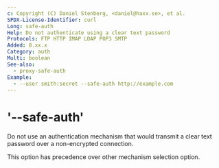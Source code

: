 ```yaml
---
c: Copyright (C) Daniel Stenberg, <daniel@haxx.se>, et al.
SPDX-License-Identifier: curl
Long: safe-auth
Help: Do not authenticate using a clear text password
Protocols: FTP HTTP IMAP LDAP POP3 SMTP
Added: 8.xx.x
Category: auth
Multi: boolean
See-also:
  - proxy-safe-auth
Example:
  - --user smith:secret --safe-auth http://example.com
---
```


# '--safe-auth'

Do not use an authentication mechanism that would transmit a clear text
password over a non-encrypted connection.

This option has precedence over other mechanism selection option.
